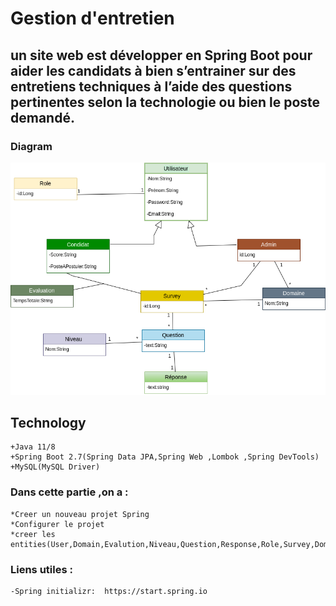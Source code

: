 # Gestion d'entretien

## un site web est développer en Spring Boot pour aider les candidats à bien s’entrainer sur des entretiens techniques à l’aide des questions pertinentes selon la technologie ou bien le poste demandé.

### Diagram

![diagramme d'entités](diagramme_gestion_Entretien.png)

## Technology
    +Java 11/8
    +Spring Boot 2.7(Spring Data JPA,Spring Web ,Lombok ,Spring DevTools)
    +MySQL(MySQL Driver)

### Dans  cette partie ,on a :
    *Creer un nouveau projet Spring
    *Configurer le projet
    *creer les entities(User,Domain,Evalution,Niveau,Question,Response,Role,Survey,Domain).
### Liens utiles :
    -Spring initializr:  https://start.spring.io